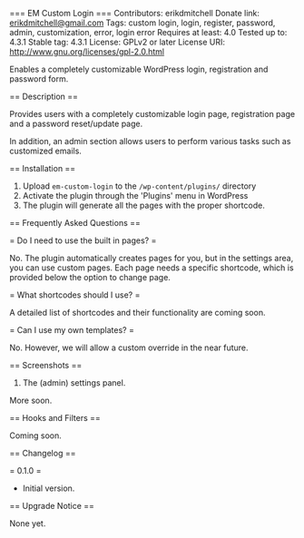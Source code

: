 === EM Custom Login ===
Contributors: erikdmitchell
Donate link: erikdmitchell@gmail.com
Tags: custom login, login, register, password, admin, customization, error, login error
Requires at least: 4.0
Tested up to: 4.3.1
Stable tag: 4.3.1
License: GPLv2 or later
License URI: http://www.gnu.org/licenses/gpl-2.0.html

Enables a completely customizable WordPress login, registration and password form.

== Description ==

Provides users with a completely customizable login page, registration page and a password reset/update page. 

In addition, an admin section allows users to perform various tasks such as customized emails.

== Installation ==

1. Upload `em-custom-login` to the `/wp-content/plugins/` directory
2. Activate the plugin through the 'Plugins' menu in WordPress
3. The plugin will generate all the pages with the proper shortcode.

== Frequently Asked Questions ==

= Do I need to use the built in pages?  =

No. The plugin automatically creates pages for you, but in the settings area, you can use custom pages. 
Each page needs a specific shortcode, which is provided below the option to change page.

= What shortcodes should I use? =

A detailed list of shortcodes and their functionality are coming soon.

= Can I use my own templates? =

No. However, we will allow a custom override in the near future.

== Screenshots ==

1. The (admin) settings panel.

More soon.

== Hooks and Filters ==

Coming soon.

== Changelog ==

= 0.1.0 =
* Initial version.

== Upgrade Notice ==

None yet.